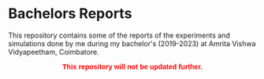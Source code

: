 # Bachelors Reports
This repository contains some of the reports of the experiments and simulations done by me during my bachelor's (2019-2023) at Amrita Vishwa Vidyapeetham, Coimbatore.

<p align="center" style="font-family: 'Montserrat', sans-serif; color: red; font-weight: bold;">
    This repository will not be updated further.
</p>

